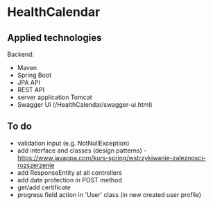 # HealthCalendar

## Applied technologies
Backend:
- Maven
- Spring Boot
- JPA API
- REST API
- server application Tomcat
- Swagger UI (/HealthCalendar/swagger-ui.html)

## To do
- validation input (e.g. NotNullException)
- add interface and classes (design patterns) - https://www.javappa.com/kurs-spring/wstrzykiwanie-zaleznosci-rozszerzenie
- add ResponseEntity at all controllers
- add date protection in POST method
- get/add certificate
- progress field action in 'User' class (in new created user profile)